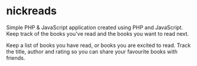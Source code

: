 # nickreads
Simple PHP & JavaScript application created using PHP and JavaScript. Keep track of the books you've read and the books you want to read next.

Keep a list of books you have read, or books you are excited to read. Track the title, author and rating so you can share your favourite books with friends.
